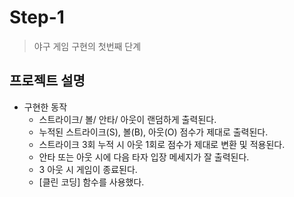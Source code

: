 # Step-1
> 야구 게임 구현의 첫번째 단계

## 프로젝트 설명
* 구현한 동작
    - 스트라이크/ 볼/ 안타/ 아웃이 랜덤하게 출력된다.
    - 누적된 스트라이크(S), 볼(B), 아웃(O) 점수가 제대로 출력된다.
    - 스트라이크 3회 누적 시 아웃 1회로 점수가 제대로 변환 및 적용된다.
    - 안타 또는 아웃 시에 다음 타자 입장 메세지가 잘 출력된다.
    - 3 아웃 시 게임이 종료된다.
    - [클린 코딩] 함수를 사용했다.
